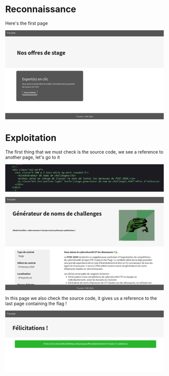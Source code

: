 # Reconnaissance

Here's the first page

![1-1](lent1.png)  

# Exploitation

The first thing that we must check is the source code, we see a reference to another page, let's go to it 

![1-1](lent2.png)  

![1-1](lent.png) 

In this page we also check the source code, it gives us a reference to the last page containing the flag !

![1-1](lentlast.png) 
